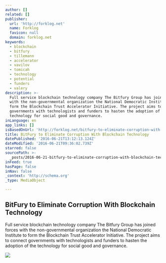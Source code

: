 ```yaml
---
author: []
related: []
publisher:
  url: 'http://forklog.net'
  name: Forklog
  favicon: null
  domain: forklog.net
keywords:
  - blockchain
  - bitfury
  - tillemann
  - accelerator
  - vavilov
  - tomicah
  - technology
  - potential
  - funders
  - valery
description: >-
  Full service blockchain technology company The Bitfury Group has joined forces
  with the non-governmental organization the National Democratic Institute to
  form the Blockchain Trust Accelerator Initiative. The project aims to connect
  governments with technologists and funders to hasten the adoption of the
  technology for social good and governance.
inLanguage: en
app_links: []
isBasedOnUrl: 'http://forklog.net/bitfury-to-eliminate-corruption-with-blockchain-technology/'
title: BitFury to Eliminate Corruption With Blockchain Technology
datePublished: '2016-06-21T13:12:13.124Z'
dateModified: '2016-06-21T09:36:02.739Z'
starred: false
sourcePath: >-
  _posts/2016-06-21-bitfury-to-eliminate-corruption-with-blockchain-technology.md
inFeed: true
hasPage: false
inNav: false
_context: 'http://schema.org'
_type: MediaObject

---
```

<article style=""><h1>BitFury to Eliminate Corruption With Blockchain Technology</h1><p>Full service blockchain technology company The Bitfury Group has joined forces with the non-governmental organization the National Democratic Institute to form the Blockchain Trust Accelerator Initiative. The project aims to connect governments with technologists and funders to hasten the adoption of the technology for social good and governance.</p><img src="http://forklog.net/wp-content/uploads/2016/03/bitcoinscience03.png" /></article>